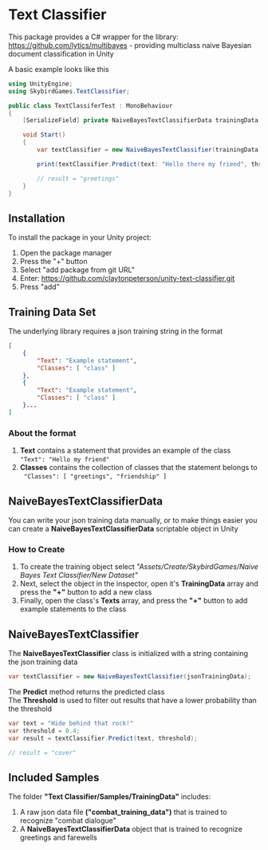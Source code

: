 
# Text Classifier
This package provides a C# wrapper for the library: https://github.com/lytics/multibayes - providing multiclass naive Bayesian document classification in Unity

A basic example looks like this
```csharp 
using UnityEngine;
using SkybirdGames.TextClassifier;

public class TextClassiferTest : MonoBehaviour
{
    [SerializeField] private NaiveBayesTextClassifierData trainingData;

    void Start()
    {
        var textClassifier = new NaiveBayesTextClassifier(trainingData.ToJson());

        print(textClassifier.Predict(text: "Hello there my friend", threshold: 0.4));

        // result = "greetings"
    }
}
```

## Installation
To install the package in your Unity project:
1. Open the package manager
2. Press the "+" button
3. Select "add package from git URL"
4. Enter: https://github.com/claytonpeterson/unity-text-classifier.git
5. Press "add"

## Training Data Set
The underlying library requires a json training string in the format

```json
[
    {
        "Text": "Example statement",
        "Classes": [ "class" ]
    },
    {
        "Text": "Example statement",
        "Classes": [ "class" ]
    }...
]
```

### About the format
1. **Text** contains a statement that provides an example of the class   
```"Text": "Hello my friend"```
2. **Classes** contains the collection of classes that the statement belongs to   
``` "Classes": [ "greetings", "friendship" ]```

## NaiveBayesTextClassifierData
You can write your json training data manually, or to make things easier you can 
create a **NaiveBayesTextClassifierData** scriptable object in Unity

### How to Create
1. To create the training object select *"Assets/Create/SkybirdGames/Naive Bayes Text Classifier/New Dataset"*
2. Next, select the object in the inspector, open it's **TrainingData** array and press the **"+"** button to add a new class
4. Finally, open the class's **Texts** array, and press the **"+"** button to add example statements to the class

## NaiveBayesTextClassifier
The **NaiveBayesTextClassifier** class is initialized with a string containing the json training data

```csharp
var textClassifier = new NaiveBayesTextClassifier(jsonTrainingData);
```

The **Predict** method returns the predicted class  
The **Threshold** is used to filter out results that have a lower probability than the threshold
```csharp
var text = "Hide behind that rock!"
var threshold = 0.4;
var result = textClassifier.Predict(text, threshold);

// result = "cover"
```

## Included Samples
The folder **"Text Classifier/Samples/TrainingData"** includes:
1. A raw json data file **("combat_training_data")** that is trained to recognize "combat dialogue"
2. A **NaiveBayesTextClassifierData** object that is trained to recognize greetings and farewells